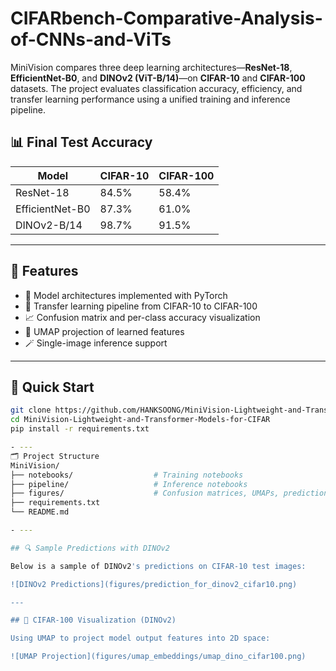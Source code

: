 # CIFARbench-Comparative-Analysis-of-CNNs-and-ViTs

MiniVision compares three deep learning architectures—**ResNet-18**, **EfficientNet-B0**, and **DINOv2 (ViT-B/14)**—on **CIFAR-10** and **CIFAR-100** datasets. The project evaluates classification accuracy, efficiency, and transfer learning performance using a unified training and inference pipeline.

## 📊 Final Test Accuracy

| Model           | CIFAR-10 | CIFAR-100 |
|----------------|----------|-----------|
| ResNet-18      | 84.5%    | 58.4%     |
| EfficientNet-B0| 87.3%    | 61.0%     |
| DINOv2-B/14    | 98.7%    | 91.5%     |

---

## 🔧 Features

- 🧠 Model architectures implemented with PyTorch
- 🔁 Transfer learning pipeline from CIFAR-10 to CIFAR-100
- 📈 Confusion matrix and per-class accuracy visualization
- 🧭 UMAP projection of learned features
- 🪄 Single-image inference support

- ---

## 🚀 Quick Start

```bash
git clone https://github.com/HANKSOONG/MiniVision-Lightweight-and-Transformer-Models-for-CIFAR.git
cd MiniVision-Lightweight-and-Transformer-Models-for-CIFAR
pip install -r requirements.txt

- ---
🗂️ Project Structure
MiniVision/
├── notebooks/                  # Training notebooks
├── pipeline/                   # Inference notebooks
├── figures/                    # Confusion matrices, UMAPs, prediction samples
├── requirements.txt
└── README.md

- ---

## 🔍 Sample Predictions with DINOv2

Below is a sample of DINOv2's predictions on CIFAR-10 test images:

![DINOv2 Predictions](figures/prediction_for_dinov2_cifar10.png)

---

## 🧬 CIFAR-100 Visualization (DINOv2)

Using UMAP to project model output features into 2D space:

![UMAP Projection](figures/umap_embeddings/umap_dino_cifar100.png)


